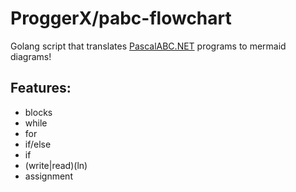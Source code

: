 # ProggerX/pabc-flowchart

Golang script that translates [PascalABC.NET](https://pascalabc.net/) programs to mermaid diagrams!

## Features:
- blocks
- while
- for
- if/else
- if
- (write|read)(ln)
- assignment
